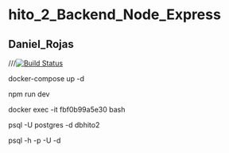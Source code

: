 # hito_2_Backend_Node_Express
## Daniel_Rojas

///[![Build Status]()](https://github.com/drojaslopez/hito_2_Backend_Node_Express)

docker-compose up -d

npm run dev

docker exec -it fbf0b99a5e30 bash

psql -U postgres -d dbhito2

psql -h <host> -p <port> -U <username> -d <database>
